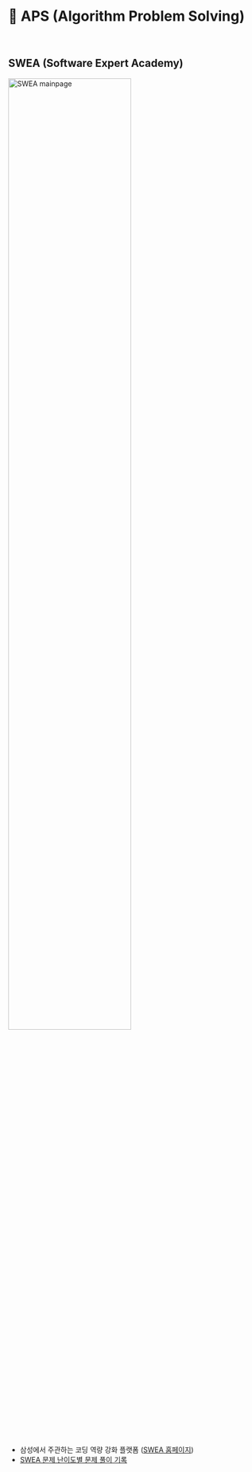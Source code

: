 # 🎲 APS (Algorithm Problem Solving)

<br>

## SWEA (Software Expert Academy)

<img src="https://user-images.githubusercontent.com/67505208/112178364-05046580-8c3d-11eb-8e67-1359fc138302.png" alt="SWEA mainpage" width="70%">

- 삼성에서 주관하는 코딩 역량 강화 플랫폼 ([SWEA 홈페이지](https://swexpertacademy.com/main/main.do))
- [SWEA 문제 난이도별 문제 풀이 기록](https://github.com/OH1107/APS/tree/main/SWEA)
